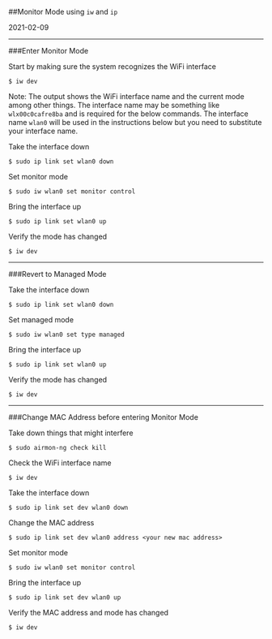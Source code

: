 ##Monitor Mode using ```iw``` and ```ip```

2021-02-09

-----
###Enter Monitor Mode

Start by making sure the system recognizes the WiFi interface
```
$ iw dev
```
Note: The output shows the WiFi interface name and the current mode among other things. The interface name may be something like `wlx00c0cafre8ba` and is required for the below commands. The interface name `wlan0` will be used in the instructions below but you need to substitute your interface name.


Take the interface down
```
$ sudo ip link set wlan0 down
```

Set monitor mode
```
$ sudo iw wlan0 set monitor control
```

Bring the interface up
```
$ sudo ip link set wlan0 up
```

Verify the mode has changed
```
$ iw dev
```
-----

###Revert to Managed Mode

Take the interface down
```
$ sudo ip link set wlan0 down
```

Set managed mode
```
$ sudo iw wlan0 set type managed
```

Bring the interface up
```
$ sudo ip link set wlan0 up
```

Verify the mode has changed
```
$ iw dev
```
-----

###Change MAC Address before entering Monitor Mode

Take down things that might interfere
```
$ sudo airmon-ng check kill
```
Check the WiFi interface name
```
$ iw dev
```
Take the interface down
```
$ sudo ip link set dev wlan0 down
```
Change the MAC address
```
$ sudo ip link set dev wlan0 address <your new mac address>
```
Set monitor mode
```
$ sudo iw wlan0 set monitor control
```
Bring the interface up
```
$ sudo ip link set dev wlan0 up
```
Verify the MAC address and mode has changed
```
$ iw dev
```
